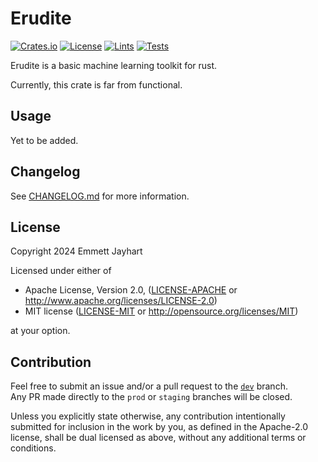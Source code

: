 # Erudite

[![Crates.io][crates-badge]][crates-url]
[![License][license-badge]][license-url]
[![Lints][lints-badge]][lints-url]
[![Tests][tests-badge]][tests-url]

[crates-badge]: https://img.shields.io/crates/v/erudite.svg
[crates-url]: https://crates.io/crates/erudite
[license-badge]: https://img.shields.io/crates/l/erudite
[license-url]: #license
[lints-badge]: https://img.shields.io/github/actions/workflow/status/EmmettJayhart/erudite/lint_prod.yaml?label=lints
[lints-url]: https://github.com/EmmettJayhart/erudite/actions?query=workflow%3Alint_prod+branch%3Aprod
[tests-badge]: https://img.shields.io/github/actions/workflow/status/EmmettJayhart/erudite/test_prod.yaml?label=tests
[tests-url]: https://github.com/EmmettJayhart/erudite/actions?query=workflow%3Atest_prod+branch%3Aprod

Erudite is a basic machine learning toolkit for rust.

Currently, this crate is far from functional.

## Usage

Yet to be added.

## Changelog

See [CHANGELOG.md](CHANGELOG.md) for more information.

## License

Copyright 2024 Emmett Jayhart

Licensed under either of

- Apache License, Version 2.0, ([LICENSE-APACHE](LICENSE-APACHE) or <http://www.apache.org/licenses/LICENSE-2.0>)
- MIT license ([LICENSE-MIT](LICENSE-MIT) or <http://opensource.org/licenses/MIT>)

at your option.

## Contribution

Feel free to submit an issue and/or a pull request to the
[`dev`](https://github.com/EmmettJayhart/erudite/tree/dev) branch.  
Any PR made directly to the `prod` or `staging` branches will be closed.

Unless you explicitly state otherwise, any contribution intentionally submitted
for inclusion in the work by you, as defined in the Apache-2.0 license, shall be
dual licensed as above, without any additional terms or conditions.

